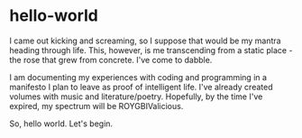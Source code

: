 # hello-world
I came out kicking and screaming, so I suppose that would be my mantra heading through life. This, however, is me transcending from a static place - the rose that grew from concrete. I've come to dabble. 

I am documenting my experiences with coding and programming in a manifesto I plan to leave as proof of intelligent life. I've already created volumes with music and literature/poetry. Hopefully, by the time I've expired, my spectrum will be ROYGBIValicious. 

So, hello world. Let's begin.

